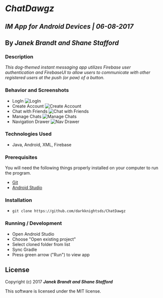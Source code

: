 # _ChatDawgz_

## _IM App for Android Devices | 06-08-2017_

## By _**Janek Brandt and Shane Stafford**_

### Description
_This dog-themed instant messaging app utilizes Firebase user authentication and FirebaseUI to allow users to communicate with other registered users at the push (or paw) of a button._

### Behavior and Screenshots

* LogIn
![LogIn](https://user-images.githubusercontent.com/25571782/26991355-db946ce8-4d0e-11e7-9e32-ab37105e299a.png)
* Create Account
![Create Account](https://user-images.githubusercontent.com/25571782/26991351-da2d9c30-4d0e-11e7-81e2-563f9ac29489.png)
* Chat with Friends
![Chat with Friends](https://user-images.githubusercontent.com/25571782/26991356-dcafe904-4d0e-11e7-9411-a97b033af089.png)
* Manage Chats
![Manage Chats](https://user-images.githubusercontent.com/25571782/26991363-ddece772-4d0e-11e7-86fb-0c6adc205a26.png)
* Navigation Drawer
![Nav Drawer](https://user-images.githubusercontent.com/25571782/26991368-e0e695e0-4d0e-11e7-9703-b6ca6af7cca9.png)


### Technologies Used
* Java, Android, XML, Firebase

### Prerequisites

You will need the following things properly installed on your computer to run the program.

* [Git](https://git-scm.com/)
* [Android Studio](https://developer.android.com/studio/index.html)

### Installation

* `git clone https://github.com/darkknightsds/ChatDawgz`


### Running / Development
* Open Android Studio
* Choose "Open existing project"
* Select cloned folder from list
* Sync Gradle
* Press green arrow ("Run") to view app

## License

Copyright (c) 2017 **_Janek Brandt and Shane Stafford_**

This software is licensed under the MIT license.
